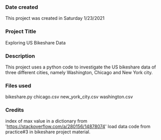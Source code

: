 ### Date created
This project was created in Saturday 1/23/2021

### Project Title
Exploring US Bikeshare Data

### Description
This project uses a python code to investigate the US bikeshare data of three different cities, namely Washington, Chicago and New York city.  

### Files used
bikeshare.py
chicago.csv
new_york_city.csv
washington.csv

### Credits
index of max value in a dictionary from 'https://stackoverflow.com/a/280156/14878074'
load data code from practice#3 in bikeshare project material.

